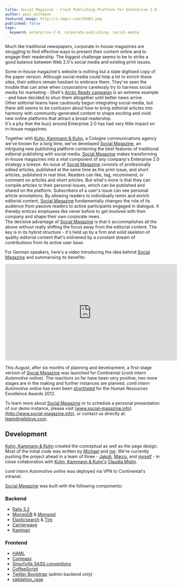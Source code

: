 ```yaml
---
title: Social Magazine - Fresh Publishing Platform for Enterprise 2.0
author: paul_wittmann
featured_image: http://i.imgur.com/tEmD3.png
published: false
tags:
  keyword: enterprise-2-0, corporate-publishing, social-media
---
```


Much like traditional newspapers, corporate in-house magazines are struggling to find effective ways to present their content online and to engage their readership. The biggest challenge seems to be to strike a good balance between Web 2.0's social media and existing print issues.

Some in-house magazine's website is nothing but a stale digitised copy of the paper version. Although social media could help a lot to enrich these sites, their editors remain hesitant to embrace them. They've seen the trouble that can arise when corporations carelessly try to harness social media for marketing - Shell's [Arctic Ready campaign](http://arcticready.com/social/gallery) is an extreme example - and have decided to shun them altogether until better news arrive.<br>
Other editorial teams have cautiously begun integrating social media, but there still seems to be confusion about how to bring editorial articles into harmony with community-generated content to shape exciting and vivid new online platforms that attract a broad readership.<br>
It's a pity that the buzz around Enterprise 2.0 has had very little impact on in-house magazines.

Together with [Kuhn, Kammann &amp; Kuhn](http://www.kkundk.de), a Cologne communications agency we've known for a long time, we've developed [Social Magazine](http://www.social-magazine.info), an intriguing new publishing platform combining the best features of traditional editorial publishing with social media. [Social Magazine](http://www.social-magazine.info) makes transforming in-house magazines into a vital component of any company's Enterprise 2.0 strategy a breeze.
An issue of [Social Magazine](http://www.social-magazine.info) consists of profesionally edited articles, published at the same time as the print issue, and short articles, published in real time. Readers can like, tag, recommend, or comment on articles and short articles. But what's more is that they can compile articles to their personal issues, which can be published and shared on the platform. Subscribers of a user's issue can see personal article annotations.
By allowing readers to individually remix and enrich editorial content, [Social Magazine](http://www.social-magazine.info) fundamentally changes the role of its audience from passive readers to active participants engaged in dialogue. It thereby entices employees like never before to get involved with their company and shape their own corporate news.<br>
The decisive advantage of [Social Magazine](http://www.social-magazine.info) is that it accommplishes all the above without really shifting the focus away from the editorial content. The key is in its hybrid structure - it's held up by a firm and solid skeleton of quality editorial content that's enlivened by a constant stream of contributions from its active user base.

For German speakers, here's a video introducing the idea behind [Social Magazine](http://www.social-magazine.info) and summarising its benefits:
<div style="text-align:center">
<iframe width="560" height="315" src="http://www.youtube.com/embed/1dzbhKD3x3E" frameborder="0" allowfullscreen></iframe>
</div>

This August, after six months of planning and development, a first-stage version of [Social Magazine](http://www.social-magazine.info) was launched for Continental (_conti intern Automotive online_). The reactions so far have been very positive; two more stages are in the making and further instances are planned. _conti intern Automotive online_ has even been [shortlisted](http://www.hr-excellence-awards.de/shortlist) for the Human Resources Excellence Awards 2012.

To learn more about [Social Magazine](http://www.social-magazine.info) or to schedule a personal presentation of our demo instance, please visit [www.social-magazine.info](http://www.social-magazine.info), or contact us directly at: [team@railslove.com](mailto:team@railslove.com).


Development
-----------

[Kuhn, Kammann &amp; Kuhn](http://www.kkundk.de) created the conceptual as well as the page design. Most of the initial code was written by [Michael](http://railslove.com/team/michael_bumann) and [me](http://railslove.com/team/paul_wittmann). We're currently pushing the project ahead in a team of three - [Jakob](http://www.railslove.com/team/jakob_hilden), [Marco](http://www.railslove.com/team/marco_schaden), and [myself](http://railslove.com/team/paul_wittmann) - in close collaboration with [Kuhn, Kammann &amp; Kuhn's](http://www.kkundk.de) [Claudia Mislin](http://www.kkundk.de/page/92-claudia-mislin).

_conti intern Automotive online_ was deployed via VPN to Continental's intranet.

[Social Magazine](http://www.social-magazine.info) was built with the following components:

### Backend
* [Rails 3.2](http://rubyonrails.org)
* [MongoDB](http://www.mongodb.org) &amp; [Mongoid](http://two.mongoid.org)
* [Elasticsearch](http://www.elasticsearch.org) &amp; [Tire](https://github.com/karmi/tire)
* [Carrierwave](https://github.com/jnicklas/carrierwave)
* [Kaminari](https://github.com/amatsuda/kaminari)

### Frontend
* [HAML](http://haml.info)
* [Compass](http://compass-style.org)
* [Smurfville SASS conventions](https://github.com/railslove/smurfville)
* [CoffeeScript](http://coffeescript.org)
* [Twitter Bootstrap](http://twitter.github.com/bootstrap) (admin backend only)
* [validation_rage](https://github.com/bumi/validation_rage)
